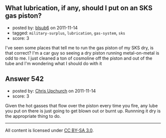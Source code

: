 ## What lubrication, if any,  should I put on an SKS gas piston?

- posted by: [blsub6](https://stackexchange.com/users/-1/18-blsub6) on 2011-11-14
- tagged: `military-surplus`, `lubrication`, `gas-system`, `sks`
- score: 3

I've seen some places that tell me to run the gas piston of my SKS dry, is that correct?  I'm a car guy so seeing a dry piston running metal-on-metal is odd to me.  I just cleaned a ton of cosmoline off the piston and out of the tube and I'm wondering what I should do with it


## Answer 542

- posted by: [Chris Upchurch](https://stackexchange.com/users/-1/79-chris-upchurch) on 2011-11-14
- score: 3

Given the hot gasses that flow over the piston every time you fire, any lube you put on there is just going to get blown out or burnt up.  Runnning it dry is the appropriate thing to do.



---

All content is licensed under [CC BY-SA 3.0](https://creativecommons.org/licenses/by-sa/3.0/).
